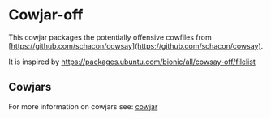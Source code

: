 # Cowjar-off

This cowjar packages the potentially offensive cowfiles from [https://github.com/schacon/cowsay](https://github.com/schacon/cowsay).

It is inspired by  https://packages.ubuntu.com/bionic/all/cowsay-off/filelist

## Cowjars

For more information on cowjars see: [cowjar](../cowjar)
